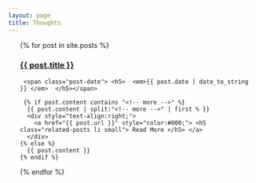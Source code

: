 ```yaml
---
layout: page
title: Thoughts
---
```


<ul>
  {% for post in site.posts %}
  <div class="post">
    <h3 class="post-title">
      <a href="{{ post.url }}">
        {{ post.title }}
      </a>
    </h3>

     <span class="post-date"> <h5>  <em>{{ post.date | date_to_string }} </em>  </h5></span> 
    
     {% if post.content contains "<!-- more -->" %}
      {{ post.content | split:"<!-- more -->" | first % }}
      <div style="text-align:right;">
        <a href="{{ post.url }}" style="color:#000;"> <h5 class="related-posts li small"> Read More </h5> </a>
      </div>
    {% else %}
      {{ post.content }}
    {% endif %}
  </div>
  {% endfor %}
</ul>

